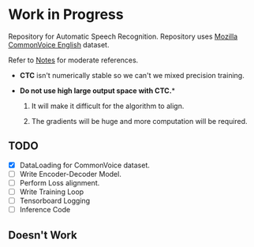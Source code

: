 # Work in Progress

Repository for Automatic Speech Recognition. Repository uses [Mozilla CommonVoice English](https://commonvoice.mozilla.org/) dataset.

Refer to [Notes](https://github.com/0x18katyan/Notes/tree/master/Speech%20Recognition) for moderate references.

- **CTC** isn't numerically stable so we can't we mixed precision training.

- **Do not use high large output space with CTC.***

    1. It will make it difficult for the algorithm to align.

    2. The gradients will be huge and more computation will be required.

## TODO

- [x] DataLoading for CommonVoice dataset.
- [ ] Write Encoder-Decoder Model.
- [ ] Perform Loss alignment.
- [ ] Write Training Loop
- [ ] Tensorboard Logging
- [ ] Inference Code

## **Doesn't Work**
